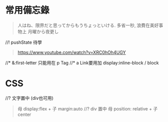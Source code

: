 # 常用備忘錄
> 人はね、限界だと思ってからもうちょっといける.
> 多省一秒‚ 浪費在美好事物上
> 月曜から夜更し

//! pushState 待學
> https://www.youtube.com/watch?v=XRC0hOh4UGY

//* &:first-letter 只能用在 p Tag
//* a Link要用加 display:inline-block / block

# CSS
//? 文字置中 (div也可用)
> 母 display:flex + 子 margin:auto
//? div 置中
> 母 position: relative + 子 center